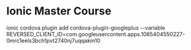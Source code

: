 # Ionic Master Course

ionic cordova plugin add cordova-plugin-googleplus --variable REVERSED_CLIENT_ID=com.googleusercontent.apps.1085404550227-0mrc1eels3bch1pvt2740nj7uqqakm10

